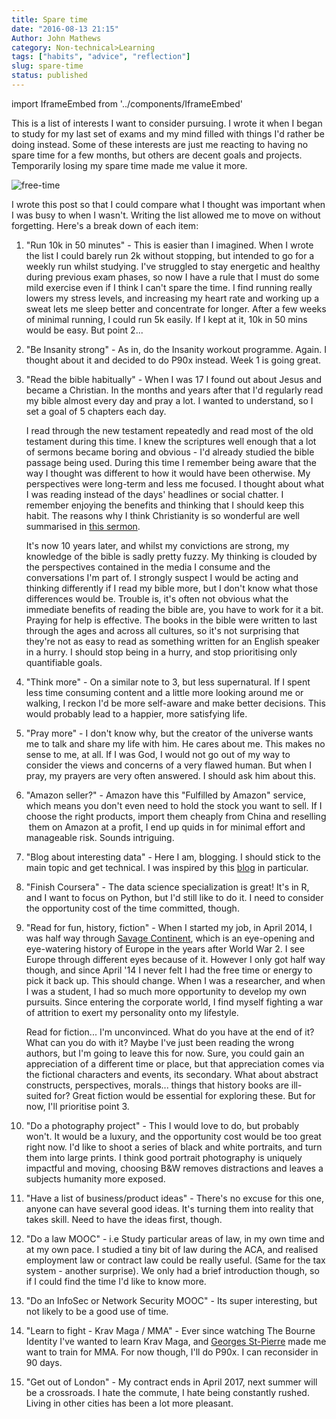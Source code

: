 ```yaml
---
title: Spare time
date: "2016-08-13 21:15"
Author: John Mathews
category: Non-technical>Learning
tags: ["habits", "advice", "reflection"]
slug: spare-time
status: published
---
```


import IframeEmbed from '../components/IframeEmbed'

This is a list of interests I want to consider pursuing. I wrote it when I began to study for my last set of exams and my mind filled with things I'd rather be doing instead. Some of these interests are just me reacting to having no spare time for a few months, but others are decent goals and projects. Temporarily losing my spare time made me value it more.

![free-time](/static/images/spare_time.jpg)

I wrote this post so that I could compare what I thought was important when I was busy to when I wasn't. Writing the list allowed me to move on without forgetting. Here's a break down of each item:

1.  "Run 10k in 50 minutes" - This is easier than I imagined. When I wrote the
    list I could barely run 2k without stopping, but intended to go for a
    weekly run whilst studying. I've struggled to stay energetic and healthy
    during previous exam phases, so now I have a rule that I must do some mild
    exercise even if I think I can't spare the time. I find running really
    lowers my stress levels, and increasing my heart rate and working up a
    sweat lets me sleep better and concentrate for longer. After a few weeks of
    minimal running, I could run 5k easily. If I kept at it, 10k in 50 mins
    would be easy. But point 2...

2.  "Be Insanity strong" - As in, do the Insanity workout programme. Again. I thought about it and decided to do P90x instead. Week 1 is going great.

3.  "Read the bible habitually" - When I was 17 I found out about Jesus and
    became a Christian. In the months and years after that I'd regularly read my
    bible almost every day and pray a lot. I wanted to understand, so I set a
    goal of 5 chapters each day.

    I read through the new testament repeatedly and read most of the old
    testament during this time. I knew the scriptures well enough that a lot of
    sermons became boring and obvious - I'd already studied the bible passage
    being used. During this time I remember being aware that the way I thought
    was different to how it would have been otherwise. My perspectives were
    long-term and less me focused. I thought about what I was reading instead
    of the days' headlines or social chatter. I remember enjoying the benefits
    and thinking that I should keep this habit. The reasons why I think
    Christianity is so wonderful are well summarised in [this
    sermon](http://messages.destinyedinburgh.com/sermon/the-gospel-we-preach-a-message-for-leaders).

    It's now 10 years later, and whilst my convictions are strong, my knowledge
    of the bible is sadly pretty fuzzy. My thinking is clouded by the
    perspectives contained in the media I consume and the conversations I'm
    part of. I strongly suspect I would be acting and thinking differently if I
    read my bible more, but I don't know what those differences would be.
    Trouble is, it's often not obvious what the immediate benefits of
    reading the bible are, you have to work for it a bit. Praying for help is
    effective. The books in the bible were written to last through the ages and
    across all cultures, so it's not surprising that they're not as easy to
    read as something written for an English speaker in a hurry. I should stop
    being in a hurry, and stop prioritising only quantifiable goals.

4.  "Think more" - On a similar note to 3, but less supernatural. If I spent
    less time consuming content and a little more looking around me or walking,
    I reckon I'd be more self-aware and make better decisions. This would
    probably lead to a happier, more satisfying life.

5.  "Pray more" - I don't know why, but the creator of the universe wants me to
    talk and share my life with him. He cares about me. This makes no sense to
    me, at all. If I was God, I would not go out of my way to consider the views
    and concerns of a very flawed human. But when I pray, my prayers are very
    often answered. I should ask him about this.

6.  "Amazon seller?" - Amazon have this "Fulfilled by Amazon" service,
    which means you don't even need to hold the stock you want to sell.
    If I choose the right products, import them cheaply from China and
    reselling  them on Amazon at a profit, I end up quids in for minimal
    effort and manageable risk. Sounds intriguing.

7.  "Blog about interesting data" - Here I am, blogging. I should stick
    to the main topic and get technical. I was inspired by this
    [blog](http://www.curiousgnu.com/) in particular.

8.  "Finish Coursera" - The data science specialization is great! It's in R, and I want to focus on Python, but I'd still like to do it. I need to consider the opportunity cost of the time committed, though.

9.  "Read for fun, history, fiction" - When I started my job, in April 2014, I
    was half way through [Savage
    Continent](https://read.amazon.co.uk/kp/embed?asin=B00796LLLK&asin=B00796LLLK&preview=newtab&linkCode=kpe&ref_=cm_sw_r_kb_dp_GP2Rxb3Q8MYC4),
    which is an eye-opening and eye-watering history of Europe in the years
    after World War 2. I see Europe through different eyes because of it.
    However I only got half way though, and since April '14 I never felt I had
    the free time or energy to pick it back up. This should change. When I was a
    researcher, and when I was a student, I had so much more opportunity to
    develop my own pursuits. Since entering the corporate world, I find myself
    fighting a war of attrition to exert my personality onto my lifestyle.

    Read for fiction... I'm unconvinced. What do you have at the end of
    it? What can you do with it? Maybe I've just been reading the wrong authors,
    but I'm going to leave this for now. Sure, you could gain an appreciation of
    a different time or place, but that appreciation comes via the fictional
    characters and events, its secondary. What about abstract constructs,
    perspectives, morals... things that history books are ill-suited for? Great
    fiction would be essential for exploring these. But for now, I'll prioritise
    point 3.

    <IframeEmbed src='https://read.amazon.co.uk/kp/card?asin=B00796LLLK&amp;asin=B00796LLLK&amp;preview=inline&amp;linkCode=kpe&amp;ref_=cm_sw_r_kb_dp_GP2Rxb3Q8MYC4' />

10. "Do a photography project" - This I would love to do, but probably won't.
    It would be a luxury, and the opportunity cost would be too great right
    now. I'd like to shoot a series of black and white portraits, and turn them
    into large prints. I think good portrait photography is uniquely impactful
    and moving, choosing B&W removes distractions and leaves a subjects
    humanity more exposed.

11. "Have a list of business/product ideas" - There's no excuse for this
    one, anyone can have several good ideas. It's turning them into
    reality that takes skill. Need to have the ideas first, though.

12. "Do a law MOOC" - i.e Study particular areas of law, in my own time
    and at my own pace. I studied a tiny bit of law during the ACA, and
    realised employment law or contract law could be really useful.
    (Same for the tax system - another surprise). We only had a brief
    introduction though, so if I could find the time I'd like to know
    more.

13. "Do an InfoSec or Network Security MOOC" - Its super interesting,
    but not likely to be a good use of time.

14. "Learn to fight - Krav Maga / MMA" - Ever since watching The Bourne
    Identity I've wanted to learn Krav Maga, and [Georges
    St-Pierre](https://youtu.be/LybrzdG96_8) made me want to train
    for MMA. For now though, I'll do P90x. I can reconsider in 90 days.

    <IframeEmbed src='https://www.youtube.com/embed/u0_8dzaNxhg' />

15. "Get out of London" - My contract ends in April 2017, next summer
    will be a crossroads. I hate the commute, I hate being constantly
    rushed. Living in other cities has been a lot more pleasant.
